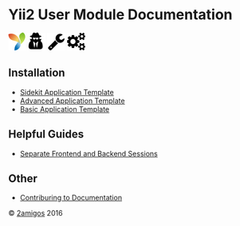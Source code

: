 Yii2 User Module Documentation
==============================

![Yii Framework](media/yii-logo.png "Yii Framework")
![User Secret](media/user-secret.png "User Secret")
![Wrench](media/wrench.png "Wrench")
![Cogs](media/cogs.png "Cogs")

Installation
------------

- [Sidekit Application Template](installation/sidekit-application-template.md)
- [Advanced Application Template](installation/advanced-application-template.md)
- [Basic Application Template](installation/basic-application-template.md)

Helpful Guides
--------------

- [Separate Frontend and Backend Sessions](helpful-guides/separate-frontend-and-backend-sessions.md)

Other
-----

- [Contriburing to Documentation](other/contriburing-to-documentation.md)

© [2amigos](http://www.2amigos.us/) 2016
